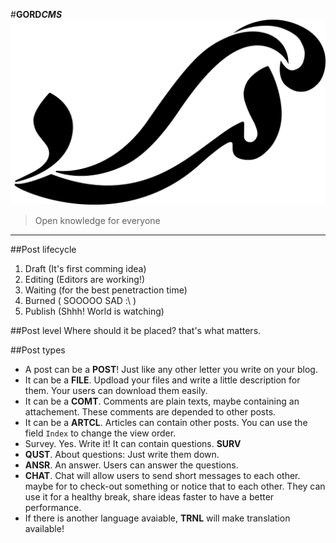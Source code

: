 #**GORD*CMS***
![](logo.png)
> Open knowledge for everyone

------------

##Post lifecycle
1. Draft (It's first comming idea)
2. Editing (Editors are working!)
3. Waiting (for the best penetraction time)
4. Burned ( SOOOOO SAD :\ )
5. Publish (Shhh! World is watching)

##Post level
Where should it be placed? that's what matters.

##Post types
- A post can be a **POST**! Just like any other letter you write on your blog.
- It can be a **FILE**. Updload your files and write a little description for them. Your users can download them easily.
- It can be a **COMT**. Comments are plain texts, maybe containing an attachement. These comments are depended to other posts.
- It can be a **ARTCL**. Articles can contain other posts. You can use the field `Index` to change the view order.
- Survey. Yes. Write it! It can contain questions. **SURV**
- **QUST**. About questions: Just write them down.
- **ANSR**. An answer. Users can answer the questions.
- **CHAT**. Chat will allow users to send short messages to each other. maybe for to check-out something or notice that to each other. They can use it for a healthy break, share ideas faster to have a better performance.
- If there is another language avaiable, **TRNL** will make translation available!